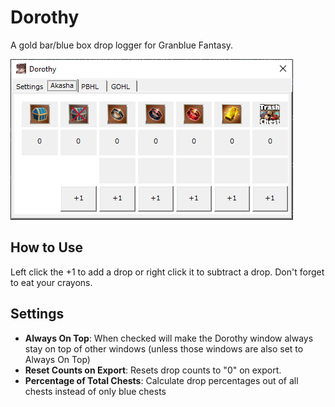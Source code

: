 # Dorothy
A gold bar/blue box drop logger for Granblue Fantasy.

![Dorothy UI](https://github.com/NadyaNayme/Dorothy/blob/master/src/gui/images/dorothy_ui.png?)

## How to Use
Left click the +1 to add a drop or right click it to subtract a drop. Don't forget to eat your crayons.

## Settings

- **Always On Top**: When checked will make the Dorothy window always stay on top of other windows (unless those windows are also set to Always On Top)
- **Reset Counts on Export**: Resets drop counts to "0" on export.
- **Percentage of Total Chests**: Calculate drop percentages out of all chests instead of only blue chests
